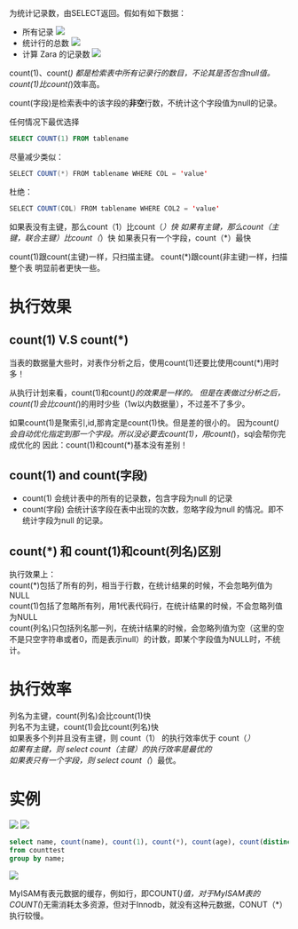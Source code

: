 为统计记录数，由SELECT返回。假如有如下数据：
- 所有记录
![](https://img-blog.csdnimg.cn/img_convert/bdc833650ffa00c374d040b6a3645fab.png)
- 统计行的总数
![](https://img-blog.csdnimg.cn/img_convert/45f4593176cfd0f35a4214394690d6b7.png)
- 计算 Zara 的记录数
![](https://img-blog.csdnimg.cn/img_convert/e04db05f173e28beac8991188a9ecff8.png)

count(1)、count(*) 都是检索表中所有记录行的数目，不论其是否包含null值。
count(1)比count(*)效率高。

count(字段)是检索表中的该字段的**非空**行数，不统计这个字段值为null的记录。

任何情况下最优选择

```sql
SELECT COUNT(1) FROM tablename
```
尽量减少类似：
```java
SELECT COUNT(*) FROM tablename WHERE COL = 'value' 
```
杜绝：

```java
SELECT COUNT(COL) FROM tablename WHERE COL2 = 'value' 
```

如果表没有主键，那么count（1）比count（*）快
如果有主键，那么count（主键，联合主键）比count（*）快
如果表只有一个字段，count（*）最快

count(1)跟count(主键)一样，只扫描主键。
count(*)跟count(非主键)一样，扫描整个表
明显前者更快一些。
# 执行效果
## count(1) V.S count(*)
当表的数据量大些时，对表作分析之后，使用count(1)还要比使用count(*)用时多！
 
从执行计划来看，count(1)和count(*)的效果是一样的。 但是在表做过分析之后，count(1)会比count(*)的用时少些（1w以内数据量），不过差不了多少。 
 
如果count(1)是聚索引,id,那肯定是count(1)快。但是差的很小的。 
因为count(*) 会自动优化指定到那一个字段。所以没必要去count(1)，用count(*)，sql会帮你完成优化的 因此：count(1)和count(*)基本没有差别！ 
 
## count(1) and count(字段)
- count(1) 会统计表中的所有的记录数，包含字段为null 的记录
- count(字段) 会统计该字段在表中出现的次数，忽略字段为null 的情况。即不统计字段为null 的记录。 

## count(*) 和 count(1)和count(列名)区别  

执行效果上：  
count(*)包括了所有的列，相当于行数，在统计结果的时候，不会忽略列值为NULL  
count(1)包括了忽略所有列，用1代表代码行，在统计结果的时候，不会忽略列值为NULL  
count(列名)只包括列名那一列，在统计结果的时候，会忽略列值为空（这里的空不是只空字符串或者0，而是表示null）的计数，即某个字段值为NULL时，不统计。

# 执行效率
列名为主键，count(列名)会比count(1)快  
列名不为主键，count(1)会比count(列名)快  
如果表多个列并且没有主键，则 count（1） 的执行效率优于 count（*）  
如果有主键，则 select count（主键）的执行效率是最优的  
如果表只有一个字段，则 select count（*）最优。
# 实例
![](https://img-blog.csdnimg.cn/bb6fd75177d9428abfaa837ef5879604.png)
![](https://img-blog.csdnimg.cn/fda1c0fe3b09444a80c138d1806bea59.png?x-oss-process=image/watermark,type_ZmFuZ3poZW5naGVpdGk,shadow_10,text_SmF2YUVkZ2U=,size_16,color_FFFFFF,t_70)

```sql
select name, count(name), count(1), count(*), count(age), count(distinct(age))
from counttest
group by name;
```
![](https://img-blog.csdnimg.cn/9f7da59b31ad4ae78c41efcbfaf303c7.png?x-oss-process=image/watermark,type_ZmFuZ3poZW5naGVpdGk,shadow_10,text_SmF2YUVkZ2U=,size_16,color_FFFFFF,t_70)

MyISAM有表元数据的缓存，例如行，即COUNT(*)值，对于MyISAM表的COUNT(*)无需消耗太多资源，但对于Innodb，就没有这种元数据，CONUT（*）执行较慢。
